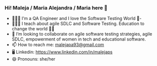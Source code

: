 ### Hi! Maleja / Maria Alejandra / Maria here 👋

- 👩🏽‍🖥 I’m a QA Engineer and I love the Software Testing World 🐞-
- 👩🏽‍🏫 I teach about agile SDLC and Software Testing. Education to change the world 💪🏽
- 👯 I’m looking to collaborate on agile software testing strategies, agile SDLC, empowerment of women in tech and educational software.
- 📫 How to reach me: malejapa93@gmail.com
- 🖥 Linkedin: https://www.linkedin.com/in/malejaps
- 😄 Pronouns: she/her


